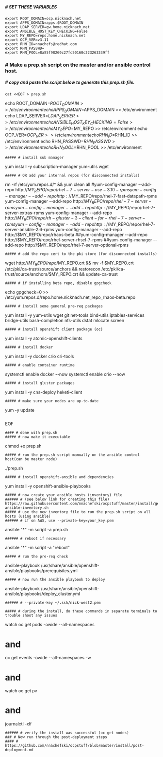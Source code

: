 ##### # SET THESE VARIABLES ###
```
export ROOT_DOMAIN=ocp.nicknach.net
export APPS_DOMAIN=apps.$ROOT_DOMAIN
export LDAP_SERVER=gw.home.nicknach.net
export ANSIBLE_HOST_KEY_CHECKING=False
export MY_REPO=repo.home.nicknach.net
export OCP_VER=v3.11
export RHN_ID=nnachefs@redhat.com
export RHN_PASSWD= 
export RHN_POOL=8a85f98260c27fc50160c323263339ff
```
### # Make a prep.sh script on the master and/or ansible control host.
##### # copy and paste the script below to generate this prep.sh file.
```
cat <<EOF > prep.sh
```
echo ROOT_DOMAIN=$ROOT_DOMAIN >> /etc/environment
echo APPS_DOMAIN=$APPS_DOMAIN >> /etc/environment
echo LDAP_SERVER=$LDAP_SERVER >> /etc/environment
echo ANSIBLE_HOST_KEY_CHECKING=False >> /etc/environment
echo MY_REPO=$MY_REPO >> /etc/environment
echo OCP_VER=$OCP_VER >> /etc/environment
echo RHN_ID=$RHN_ID >> /etc/environment
echo RHN_PASSWD=$RHN_PASSWD >> /etc/environment
echo RHN_POOL=$RHN_POOL >> /etc/environment
```
##### # install sub manager
```
yum install -y subscription-manager yum-utils wget 
```
##### # OR add your internal repos (for disconnected installs)
```
rm -rf /etc/yum.repos.d/* && yum clean all
#yum-config-manager --add-repo http://$MY_REPO/repo/rhel-7-server-ose-3.10-rpms
yum-config-manager --add-repo http://$MY_REPO/repo/rhel-7-fast-datapath-rpms
yum-config-manager --add-repo http://$MY_REPO/repo/rhel-7-server-rpms
yum-config-manager --add-repo http://$MY_REPO/repo/rhel-7-server-extras-rpms
yum-config-manager --add-repo http://$MY_REPO/repo/rh-gluster-3-client-for-rhel-7-server-rpms
yum-config-manager --add-repo http://$MY_REPO/repo/rhel-7-server-ansible-2.6-rpms
yum-config-manager --add-repo http://$MY_REPO/repo/rhaos-beta
##yum-config-manager --add-repo http://$MY_REPO/repo/rhel-server-rhscl-7-rpms
##yum-config-manager --add-repo http://$MY_REPO/repo/rhel-7-server-optional-rpms
```
##### # add the repo cert to the pki store (for disconnected installs)
```
wget http://$MY_REPO/repo/$MY_REPO.crt && mv -f $MY_REPO.crt /etc/pki/ca-trust/source/anchors && restorecon /etc/pki/ca-trust/source/anchors/$MY_REPO.crt && update-ca-trust
```
##### # if installing beta repo, disable gpgcheck
```
echo gpgcheck=0 >> /etc/yum.repos.d/repo.home.nicknach.net_repo_rhaos-beta.repo
```
##### # install some general pre-req packages
``` 
yum install -y yum-utils wget git net-tools bind-utils iptables-services bridge-utils bash-completion nfs-utils dstat mlocate screen
```
##### # install openshift client package (oc)
```
yum install -y atomic-openshift-clients
```
##### # install docker
```
yum install -y docker crio cri-tools
```
##### # enable container runtime
```
systemctl enable docker --now
systemctl enable crio --now
```
##### # install gluster packages 
```
yum install -y cns-deploy heketi-client
```
##### # make sure your nodes are up-to-date
```
yum -y update
```
```
EOF
```
#### # done with prep.sh
##### # now make it executable 
```
chmod +x prep.sh
```
##### # run the prep.sh script manually on the ansible control host(can be master node)
```
./prep.sh
```
##### # install openshift-ansible and dependencies 
```
yum install -y openshift-ansible-playbooks
```
##### # now create your ansible hosts (inventory) file 
###### # (see below link for creating this file)
https://raw.githubusercontent.com/nnachefski/ocpstuff/master/install/generate-ansible-inventory.sh
##### # use the new inventory file to run the prep.sh script on all hosts (using ansible)
###### # if on AWS, use --private-key=your_key.pem
```
ansible "*" -m script -a prep.sh
```
###### # reboot if necessary
```
ansible "*" -m script -a "reboot"
```
##### # run the pre-req check
```
ansible-playbook /usr/share/ansible/openshift-ansible/playbooks/prerequisites.yml
```
##### # now run the ansible playbook to deploy
```
ansible-playbook /usr/share/ansible/openshift-ansible/playbooks/deploy_cluster.yml
```
###### # --private-key ~/.ssh/nick-west2.pem

##### # during the install, do these commands in separate terminals to trouble shoot any issues
```
watch oc get pods -owide --all-namespaces

# and

oc get events -owide --all-namespaces -w

# and

watch oc get pv

# and

journalctl -xlf
```
###### # verify the install was successful (oc get nodes)
### # Now run through the post-deployment steps
#### # https://github.com/nnachefski/ocpstuff/blob/master/install/post-deployment.md

